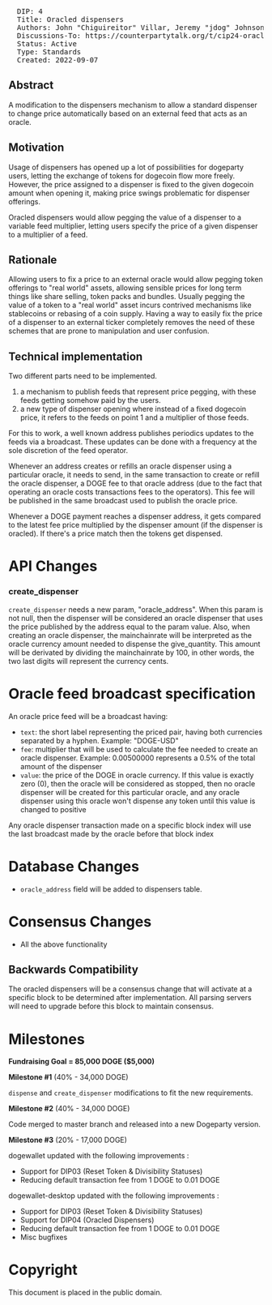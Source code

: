 <pre>
  DIP: 4
  Title: Oracled dispensers
  Authors: John "Chiguireitor" Villar, Jeremy "jdog" Johnson, Javier "pataegrillo" Varona
  Discussions-To: https://counterpartytalk.org/t/cip24-oracled-dispensers/6030
  Status: Active
  Type: Standards
  Created: 2022-09-07
</pre>

## Abstract ##

A modification to the dispensers mechanism to allow a standard dispenser to change
price automatically based on an external feed that acts as an oracle.

## Motivation ##

Usage of dispensers has opened up a lot of possibilities for dogeparty users,
letting the exchange of tokens for dogecoin flow more freely. However, the price
assigned to a dispenser is fixed to the given dogecoin amount when opening it,
making price swings problematic for dispenser offerings.

Oracled dispensers would allow pegging the value of a dispenser to a variable
feed multiplier, letting users specify the price of a given dispenser to a
multiplier of a feed.

## Rationale ##

Allowing users to fix a price to an external oracle would allow pegging token
offerings to "real world" assets, allowing sensible prices for long term things
like share selling, token packs and bundles. Usually pegging the value of a
token to a "real world" asset incurs contrived mechanisms like stablecoins or
rebasing of a coin supply. Having a way to easily fix the price of a dispenser
to an external ticker completely removes the need of these schemes that are
prone to manipulation and user confusion.

## Technical implementation ##

Two different parts need to be implemented.

 1) a mechanism to publish feeds that represent price pegging, with these feeds
 getting somehow paid by the users.
 2) a new type of dispenser opening where instead of a fixed dogecoin price, it
 refers to the feeds on point 1 and a multiplier of those feeds.

For this to work, a well known address publishes periodics updates to the feeds
via a broadcast. These updates can be done with a frequency at the sole
discretion of the feed operator.

Whenever an address creates or refills an oracle dispenser using a particular 
oracle, it needs to send, in the same transaction to create or refill the oracle
dispenser, a DOGE fee to that oracle address (due to the fact that operating an 
oracle costs transactions fees to the operators). This fee will be published in
the same broadcast used to publish the oracle price. 

Whenever a DOGE payment reaches a dispenser address, it gets compared to the
latest fee price multiplied by the dispenser amount (if the dispenser is oracled).
If there's a price match then the tokens get dispensed.

# API Changes

### create_dispenser

`create_dispenser` needs a new param, "oracle_address". When this param is not null,
then the dispenser will be considered an oracle dispenser that uses the price
published by the address equal to the param value. Also, when creating an oracle
dispenser, the mainchainrate will be interpreted as the oracle currency amount
needed to dispense the give_quantity. This amount will be derivated by dividing the
mainchainrate by 100, in other words, the two last digits will represent the
currency cents.

# Oracle feed broadcast specification

An oracle price feed will be a broadcast having:

* `text`: the short label representing the priced pair, having both currencies 
separated by a hyphen. Example: "DOGE-USD"
* `fee`: multiplier that will be used to calculate the fee needed to create an
oracle dispenser. Example: 0.00500000 represents a 0.5% of the total amount
of the dispenser
* `value`: the price of the DOGE in oracle currency. If this value is exactly zero
(0), then the oracle will be considered as stopped, then no oracle dispenser will be
created for this particular oracle, and any oracle dispenser using this oracle won't
dispense any token until this value is changed to positive

Any oracle dispenser transaction made on a specific block index will use the last
broadcast made by the oracle before that block index

# Database Changes

* `oracle_address` field will be added to dispensers table. 

# Consensus Changes

* All the above functionality

## Backwards Compatibility ##

The oracled dispensers will be a consensus change that will activate at a specific
block to be determined after implementation. All parsing servers will need to
upgrade before this block to maintain consensus.

# Milestones

**Fundraising Goal = 85,000 DOGE ($5,000)**

**Milestone #1** (40% - 34,000 DOGE)

`dispense` and  `create_dispenser` modifications to fit the
new requirements.

**Milestone #2** (40% - 34,000 DOGE)

Code merged to master branch and released into a new Dogeparty version.

**Milestone #3** (20% - 17,000 DOGE)

dogewallet updated with the following improvements :
- Support for DIP03 (Reset Token & Divisibility Statuses)
- Reducing default transaction fee from 1 DOGE to 0.01 DOGE

dogewallet-desktop updated with the following improvements :
- Support for DIP03 (Reset Token & Divisibility Statuses)
- Support for DIP04 (Oracled Dispensers)
- Reducing default transaction fee from 1 DOGE to 0.01 DOGE
- Misc bugfixes


# Copyright

This document is placed in the public domain.

